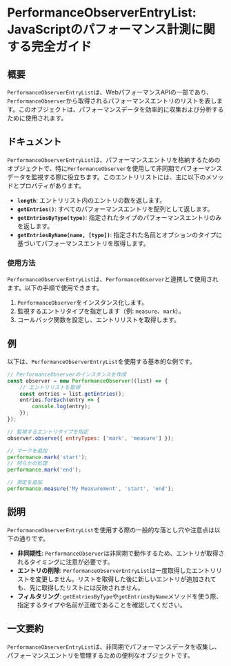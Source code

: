 <!--
Meta Description: # PerformanceObserverEntryList: JavaScriptのパフォーマンス計測に関する完全ガイド ## 概要 `PerformanceObserverEntryList`は、WebパフォーマンスAPIの一部であり、`PerformanceObserver`から取得されるパフ...
Meta Keywords: performanceobserverentrylist, performanceobserver, mark, measure, performance
-->

# PerformanceObserverEntryList: JavaScriptのパフォーマンス計測に関する完全ガイド

## 概要
`PerformanceObserverEntryList`は、WebパフォーマンスAPIの一部であり、`PerformanceObserver`から取得されるパフォーマンスエントリのリストを表します。このオブジェクトは、パフォーマンスデータを効率的に収集および分析するために使用されます。

## ドキュメント
`PerformanceObserverEntryList`は、パフォーマンスエントリを格納するためのオブジェクトで、特に`PerformanceObserver`を使用して非同期でパフォーマンスデータを監視する際に役立ちます。このエントリリストには、主に以下のメソッドとプロパティがあります。

- **`length`**: エントリリスト内のエントリの数を返します。
- **`getEntries()`**: すべてのパフォーマンスエントリを配列として返します。
- **`getEntriesByType(type)`**: 指定されたタイプのパフォーマンスエントリのみを返します。
- **`getEntriesByName(name, [type])`**: 指定された名前とオプションのタイプに基づいてパフォーマンスエントリを取得します。

### 使用方法
`PerformanceObserverEntryList`は、`PerformanceObserver`と連携して使用されます。以下の手順で使用できます。

1. `PerformanceObserver`をインスタンス化します。
2. 監視するエントリタイプを指定します（例: `measure`、`mark`）。
3. コールバック関数を設定し、エントリリストを取得します。

## 例
以下は、`PerformanceObserverEntryList`を使用する基本的な例です。

```javascript
// PerformanceObserverのインスタンスを作成
const observer = new PerformanceObserver((list) => {
    // エントリリストを取得
    const entries = list.getEntries();
    entries.forEach(entry => {
        console.log(entry);
    });
});

// 監視するエントリタイプを指定
observer.observe({ entryTypes: ['mark', 'measure'] });

// マークを追加
performance.mark('start');
// 何らかの処理
performance.mark('end');

// 測定を追加
performance.measure('My Measurement', 'start', 'end');
```

## 説明
`PerformanceObserverEntryList`を使用する際の一般的な落とし穴や注意点は以下の通りです。

- **非同期性**: `PerformanceObserver`は非同期で動作するため、エントリが取得されるタイミングに注意が必要です。
- **エントリの削除**: `PerformanceObserverEntryList`は一度取得したエントリリストを変更しません。リストを取得した後に新しいエントリが追加されても、先に取得したリストには反映されません。
- **フィルタリング**: `getEntriesByType`や`getEntriesByName`メソッドを使う際、指定するタイプや名前が正確であることを確認してください。

## 一文要約
`PerformanceObserverEntryList`は、非同期でパフォーマンスデータを収集し、パフォーマンスエントリを管理するための便利なオブジェクトです。
